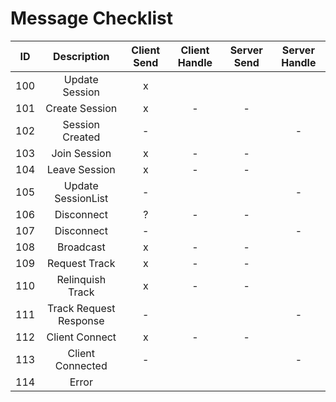# Message Checklist

|   ID | Description            | Client Send   | Client Handle   | Server Send   | Server Handle   |
| :--: | :-----------:          | :-----------: | :-------------: | :-----------: | :-------------: |
|  100 | Update Session         | x             |                 |               |                 |
|  101 | Create Session         | x             | -               | -             |                 |
|  102 | Session Created        | -             |                 |               | -               |
|  103 | Join Session           | x             | -               | -             |                 |
|  104 | Leave Session          | x             | -               | -             |                 |
|  105 | Update SessionList     | -             |                 |               | -               |
|  106 | Disconnect             | ?             | -               | -             |                 |
|  107 | Disconnect             | -             |                 |               | -               |
|  108 | Broadcast              | x             | -               | -             |                 |
|  109 | Request Track          | x             | -               | -             |                 |
|  110 | Relinquish Track       | x             | -               | -             |                 |
|  111 | Track Request Response | -             |                 |               | -               |
|  112 | Client Connect         | x             | -               | -             |                 |
|  113 | Client Connected       | -             |                 |               | -               |
|  114 | Error                  |               |                 |               |                 |

